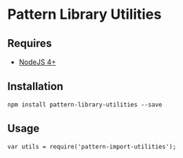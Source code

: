 # Pattern Library Utilities

## Requires

* [NodeJS 4+](http://nodejs.org)

## Installation

`npm install pattern-library-utilities --save`

## Usage

`var utils = require('pattern-import-utilities');`
